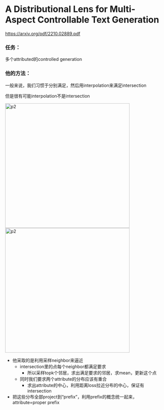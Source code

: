 # A Distributional Lens for Multi-Aspect Controllable Text Generation

https://arxiv.org/pdf/2210.02889.pdf

### 任务：

多个attributed的controlled generation

### 他的方法：

一般来说，我们习惯于分别满足，然后用interpolation来满足intersection

但是很有可能interpolation不是intersection

<img src="https://p.ipic.vip/gs3e28.png" alt="p2" width="400"/>

<img src="https://p.ipic.vip/8k8s6g.png" alt="p2" width="400"/>

* 他采取的是利用采样neighbor来逼近
  * intersection里的点每个neighbor都满足要求
    * 所以采样topk个邻居，求出满足要求的邻居，求mean，更新这个点
  * 同时我们要求两个attribute的分布应该有重合
    * 求出attribute的中心，利用距离loss拉近分布的中心，保证有intersection
* 把这些分布全部project到“prefix”，利用prefix的概念统一起来，attribute=proper prefix
